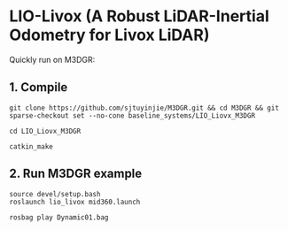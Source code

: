 # LIO-Livox (A Robust LiDAR-Inertial Odometry for Livox LiDAR)
Quickly run on M3DGR:

## 1. Compile
```
git clone https://github.com/sjtuyinjie/M3DGR.git && cd M3DGR && git sparse-checkout set --no-cone baseline_systems/LIO_Liovx_M3DGR

cd LIO_Liovx_M3DGR

catkin_make
```

## 2. Run M3DGR example
```
source devel/setup.bash
roslaunch lio_livox mid360.launch

rosbag play Dynamic01.bag
```
